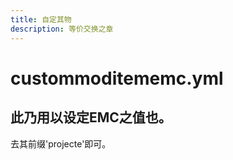 ```yaml
---
title: 自定其物
description: 等价交换之章
---
```


# custommoditememc.yml
## 此乃用以设定EMC之值也。

<QuestionBlock title="物质熔炉何以无价?!!!">

去其前缀'projecte'即可。

</QuestionBlock>